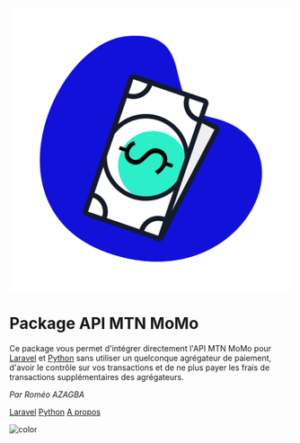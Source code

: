 ![logo](_media/logo.svg)

# Package API MTN MoMo

Ce package vous permet d'intégrer directement l'API MTN MoMo pour <label style="color:#1111da">[Laravel](/laravel/requis)</label> et <label style="color:#1111da">[Python](/python/installation)</label> sans utiliser un quelconque agrégateur de paiement, d'avoir le contrôle sur vos transactions et de ne plus payer les frais de transactions supplémentaires des agrégateurs.

_Par Roméo AZAGBA_

[Laravel](/laravel/installation)
[Python](/python/installation)
[A propos](/README)

![color](#f0f0f0)
